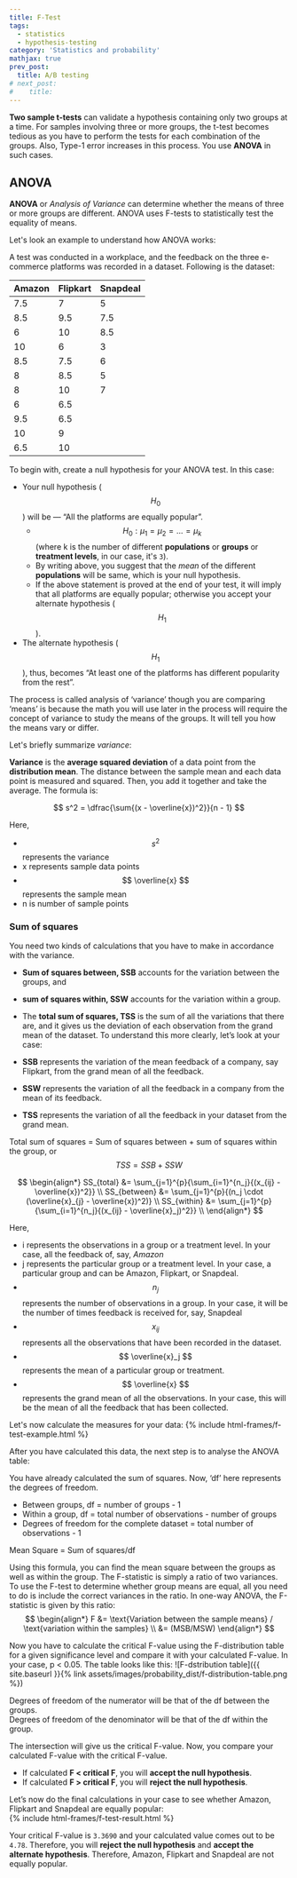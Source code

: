 ```yaml
---
title: F-Test
tags:
  - statistics
  - hypothesis-testing
category: 'Statistics and probability'
mathjax: true
prev_post: 
  title: A/B testing
# next_post: 
#    title: 
---
```


**Two sample t-tests** can validate a hypothesis containing only two groups at a time. For samples involving three or more groups, the t-test becomes tedious as you have to perform the tests for each combination of the groups. Also, Type-1 error increases in this process. You use **ANOVA** in such cases.

## ANOVA

**ANOVA** or *Analysis of Variance* can determine whether the means of three or more groups are different. ANOVA uses F-tests to statistically test the equality of means.

<!--more-->

Let's look an example to understand how ANOVA works:

A test was conducted in a workplace, and the feedback on the three e-commerce platforms was recorded in a dataset. Following is the dataset:

Amazon | Flipkart | Snapdeal
--- | --- | ---
7.5 | 7 | 5
8.5 | 9.5 | 7.5
6 | 10 | 8.5
10 | 6 | 3
8.5 | 7.5 | 6
8 | 8.5 | 5
8 | 10 | 7
6 | 6.5 |
9.5 | 6.5 |
10 | 9 |
6.5 | 10 |

To begin with, create a null hypothesis for your ANOVA test. In this case:

+ Your null hypothesis ($$ H_0 $$) will be — “All the platforms are equally popular”.
  + $$ H_0: \mu_1 = \mu_2 = ... = \mu_k $$ (where k is the number of different **populations** or **groups** or **treatment levels**, in our case, it's `3`).
  + By writing above, you suggest that the *mean* of the different **populations** will be same, which is your null hypothesis.
  + If the above statement is proved at the end of your test, it will imply that all platforms are equally popular; otherwise you accept your alternate hypothesis ($$ H_1 $$).
+ The alternate hypothesis ($$ H_1 $$), thus, becomes “At least one of the platforms has different popularity from the rest”.

The process is called analysis of ‘variance’ though you are comparing ‘means’ is because the math you will use later in the process will require the concept of variance to study the means of the groups. It will tell you how the means vary or differ.

Let's briefly summarize *variance*:

**Variance** is the **average squared deviation** of a data point from the **distribution mean**. The distance between the sample mean and each data point is measured and squared. Then, you add it together and take the average. The formula is:

$$ s^2 = \dfrac{\sum{(x - \overline{x})^2}}{n - 1} $$

Here,

+ $$ s^2 $$ represents the variance
+ x represents sample data points
+ $$ \overline{x} $$ represents the sample mean
+ n is number of sample points

### Sum of squares

You need two kinds of calculations that you have to make in accordance with the variance.

+ **Sum of squares between, SSB** accounts for the variation between the groups, and
+ **sum of squares within, SSW** accounts for the variation within a group.
+ The **total sum of squares, TSS** is the sum of all the variations that there are, and it gives us the deviation of each observation from the grand mean of the dataset.
To understand this more clearly, let’s look at your case:

+ **SSB** represents the variation of the mean feedback of a company, say Flipkart, from the grand mean of all the feedback.
+ **SSW** represents the variation of all the feedback in a company from the mean of its feedback.
+ **TSS** represents the variation of all the feedback in your dataset from the grand mean.

Total sum of squares = Sum of squares between + sum of squares within the group, or
$$ TSS = SSB + SSW $$

$$
\begin{align*}
SS_{total} &= \sum_{j=1}^{p}{\sum_{i=1}^{n_j}{(x_{ij} - \overline{x})^2}} \\
SS_{between} &= \sum_{j=1}^{p}{(n_j \cdot (\overline{x}_{j} - \overline{x})^2)} \\
SS_{within} &= \sum_{j=1}^{p}{\sum_{i=1}^{n_j}{(x_{ij} - \overline{x}_j)^2}} \\
\end{align*}
$$

Here,

+ i represents the observations in a group or a treatment level. In your case, all the feedback of, say, *Amazon*
+ j represents the particular group or a treatment level. In your case, a particular group and can be Amazon, Flipkart, or Snapdeal.
+ $$ n_j $$ represents the number of observations in a group. In your case, it will be the number of times feedback is received for, say, Snapdeal
+ $$ x_{ij} $$ represents all the observations that have been recorded in the dataset.
+ $$ \overline{x}_j $$ represents the mean of a particular group or treatment.
+ $$ \overline{x} $$ represents the grand mean of all the observations. In your case, this will be the mean of all the feedback that has been collected.

Let's now calculate the measures for your data:
{% include html-frames/f-test-example.html %}


After you have calculated this data, the next step is to analyse the ANOVA table:

You have already calculated the sum of squares. Now, ‘df’ here represents the degrees of freedom.

+ Between groups, df = number of groups - 1
+ Within a group, df = total number of observations - number of groups
+ Degrees of freedom for the complete dataset = total number of observations - 1

Mean Square = Sum of squares/df

Using this formula, you can find the mean square between the groups as well as within the group. The F-statistic is simply a ratio of two variances.  
To use the F-test to determine whether group means are equal, all you need to do is include the correct variances in the ratio. In one-way ANOVA, the F-statistic is given by this ratio:  
$$
\begin{align*}
F &= \text{Variation between the sample means} / \text{variation within the samples} \\
  &= (MSB/MSW)
\end{align*}
$$

Now you have to calculate the critical F-value using the F-distribution table for a given significance level and compare it with your calculated F-value. In your case, p < 0.05. The table looks like this:
![F-dstribution table]({{ site.baseurl }}{% link assets/images/probability_dist/f-distribution-table.png %})

Degrees of freedom of the numerator will be that of the df between the groups.  
Degrees of freedom of the denominator will be that of the df within the group.

The intersection will give us the critical F-value. Now, you compare your calculated F-value with the critical F-value.

+ If calculated **F < critical F**, you will **accept the null hypothesis**.
+ If calculated **F > critical F**, you will **reject the null hypothesis**.

Let’s now do the final calculations in your case to see whether Amazon, Flipkart and Snapdeal are equally popular:  
{% include html-frames/f-test-result.html %}

Your critical F-value is `3.3690` and your calculated value comes out to be `4.78`. Therefore, you will **reject the null hypothesis** and **accept the alternate hypothesis**. Therefore, Amazon, Flipkart and Snapdeal are not equally popular.
